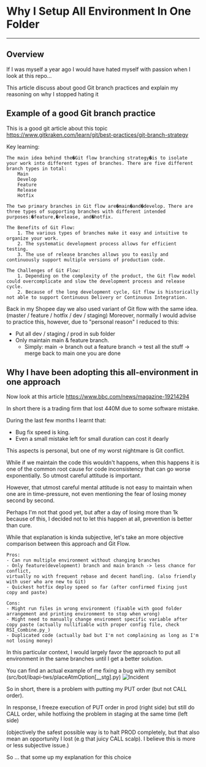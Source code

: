 # Why I Setup All Environment In One Folder

--- 
## Overview
If I was myself a year ago I would have hated myself with passion when I look at this repo...

This article discuss about good Git branch practices and explain my reasoning on why I stopped hating it

## Example of a good Git branch practice
This is a good git article about this topic https://www.gitkraken.com/learn/git/best-practices/git-branch-strategy

Key learning:
```
The main idea behind the�Git flow branching strategy�is to isolate your work into different types of branches. There are five different branch types in total:
    Main
    Develop
    Feature
    Release
    Hotfix

The two primary branches in Git flow are�main�and�develop. There are three types of supporting branches with different intended purposes:�feature,�release, and�hotfix.

The Benefits of Git Flow:
    1. The various types of branches make it easy and intuitive to organize your work.
    2. The systematic development process allows for efficient testing.
    3. The use of release branches allows you to easily and continuously support multiple versions of production code.

The Challenges of Git Flow:
    1. Depending on the complexity of the product, the Git flow model could overcomplicate and slow the development process and release cycle.
    2. Because of the long development cycle, Git flow is historically not able to support Continuous Delivery or Continuous Integration.
```

Back in my Shopee day we also used variant of Git flow with the same idea. (master / feature / hotfix / dev / staging)
Moreover, normally I would advise to practice this, however, due to "personal reason" I reduced to this:

- Put all dev / staging / prod in sub folder
- Only maintain main & feature branch. 
  - Simply: main -> branch out a feature branch -> test all the stuff -> merge back to main one you are done


## Why I have been adopting this all-environment in one approach
Now look at this article https://www.bbc.com/news/magazine-19214294

In short there is a trading firm that lost 440M due to some software mistake.

During the last few months I learnt that:
* Bug fix speed is king.
* Even a small mistake left for small duration can cost it dearly

This aspects is personal, but one of my worst nightmare is Git conflict.

While if we maintain the code this wouldn't happens, when this happens it is one 
of the common root cause for code inconsistency that can go worse exponentially. So utmost careful attitude is important.

However, that utmost careful mental attitude is not easy to maintain when one are in time-pressure, 
not even mentioning the fear of losing money second by second.

Perhaps I'm not that good yet, but after a day of losing more than 1k because of this,
I decided not to let this happen at all, prevention is better than cure.

While that explanation is kinda subjective, let's take an more objective comparison between this approach and Git Flow.

```
Pros:
- Can run multiple environment without changing branches
- Only feature(development) branch and main branch -> less chance for conflict, 
virtually no with frequent rebase and decent handling. (also friendly with user who are new to Git)
- Quickest hotfix deploy speed so far (after confirmed fixing just copy and paste)

Cons:
- Might run files in wrong environment (fixable with good folder arrangement and printing environment to stop when wrong)
- Might need to manually change enviroment specific variable after copy paste (actually nullifiable with proper config file, check RSI_Combine.py_)
- Duplicated code (actually bad but I'm not complaining as long as I'm not losing money)
```

In this particular context, I would largely favor the approach to put all environment in the same branches
until I get a better solution. 

You can find an actual example of me fixing a bug with my semibot (src/bot/ibapi-tws/placeAtmOption[__stg].py)
![Incident](https://raw.githubusercontent.com/vuduclong0309/LongAndShortLite/main/img/4_Staging_And_Prod_hotfix.png)

So in short, there is a problem with putting my PUT order (but not CALL order). 

In response, I freeze execution of PUT order in prod (right side) but still do CALL order,
while hotfixing the problem in staging at the same time (left side)

(objectively the safest possible way is to halt PROD completely, but that also mean an 
opportunity I lost (e.g that juicy CALL scalp). I believe this is more or less subjective issue.)

So ... that some up my explanation for this choice